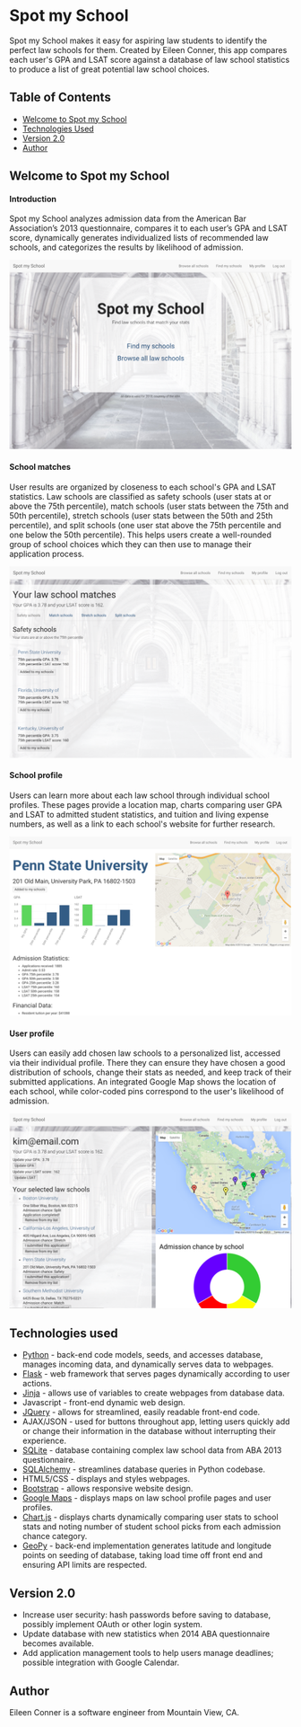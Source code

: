 # Spot my School

Spot my School makes it easy for aspiring law students to identify the perfect law schools for them. Created by Eileen Conner, this app compares each user's GPA and LSAT score against a database of law school statistics to produce a list of great potential law school choices.

## Table of Contents
* [Welcome to Spot my School](#spotmyschool)
* [Technologies Used](#technologiesused)
* [Version 2.0](#v2)
* [Author](#author)

## <a name="spotmyschool"></a>Welcome to Spot my School

#### Introduction

Spot my School analyzes admission data from the American Bar Association’s 2013 questionnaire, compares it to each user’s GPA and LSAT score, dynamically generates individualized lists of recommended law schools, and categorizes the results by likelihood of admission. 

![Spot my School homepage](/static/images/screenshots/spot_my_school_screenshot.png)

#### School matches

User results are organized by closeness to each school's GPA and LSAT statistics. Law schools are classified as safety schools (user stats at or above the 75th percentile), match schools (user stats between the 75th and 50th percentile), stretch schools (user stats between the 50th and 25th percentile), and split schools (one user stat above the 75th percentile and one below the 50th percentile). This helps users create a well-rounded group of school choices which they can then use to manage their application process.

![School matches](/static/images/screenshots/match_query_screenshot.png)

#### School profile

Users can learn more about each law school through individual school profiles. These pages provide a location map, charts comparing user GPA and LSAT to admitted student statistics, and tuition and living expense numbers, as well as a link to each school's website for further research. 

![School profile](/static/images/screenshots/school_profile_screenshot.png)

#### User profile

Users can easily add chosen law schools to a personalized list, accessed via their individual profile. There they can ensure they have chosen a good distribution of schools, change their stats as needed, and keep track of their submitted applications. An integrated Google Map shows the location of each school, while color-coded pins correspond to the user's likelihood of admission.

![User profile](/static/images/screenshots/user_profile_screenshot.png)

## <a name="technologiesused"></a>Technologies used
* [Python](https://www.python.org/) - back-end code models, seeds, and accesses database, manages incoming data, and dynamically serves data to webpages.
* [Flask](http://flask.pocoo.org/) - web framework that serves pages dynamically according to user actions.
* [Jinja](http://jinja.pocoo.org/docs/dev/) - allows use of variables to create webpages from database data.
* Javascript - front-end dynamic web design.
* [JQuery](https://jquery.com/) - allows for streamlined, easily readable front-end code.
* AJAX/JSON - used for buttons throughout app, letting users quickly add or change their information in the database without interrupting their experience.
* [SQLite](https://www.sqlite.org/) - database containing complex law school data from ABA 2013 questionnaire.
* [SQLAlchemy](http://www.sqlalchemy.org/) - streamlines database queries in Python codebase.
* HTML5/CSS - displays and styles webpages.
* [Bootstrap](http://getbootstrap.com/2.3.2/) - allows responsive website design.
* [Google Maps](https://developers.google.com/maps/) - displays maps on law school profile pages and user profiles.
* [Chart.js](http://www.chartjs.org/) - displays charts dynamically comparing user stats to school stats and noting number of student school picks from each admission chance category.
* [GeoPy](https://pypi.python.org/pypi/geopy) - back-end implementation generates latitude and longitude points on seeding of database, taking load time off front end and ensuring API limits are respected.

## <a name="v2"></a>Version 2.0
* Increase user security: hash passwords before saving to database, possibly implement OAuth or other login system.
* Update database with new statistics when 2014 ABA questionnaire becomes available.
* Add application management tools to help users manage deadlines; possible integration with Google Calendar.

## <a name="author"></a>Author

Eileen Conner is a software engineer from Mountain View, CA.
